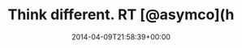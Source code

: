 ---
retweeted: false
source: <a href="http://www.myplume.com/" rel="nofollow">Plume for Android</a>
entities:
  hashtags: []
  symbols: []
  user_mentions:
  - name: Horace Dediu
    screen_name: asymco
    indices:
    - '20'
    - '27'
    id_str: '110520327'
    id: '110520327'
  urls: []
display_text_range:
- '0'
- '138'
favorite_count: '2'
id_str: '454015560305897472'
truncated: false
retweet_count: '0'
id: '454015560305897472'
created_at: Wed Apr 09 21:58:39 +0000 2014
favorited: false
full_text: 'Think different. RT [@asymco](https://twitter.com/asymco) US survey: 61%
  of teens own an iPhone, up from 55% six months ago. 67% expect their next phone
  to be an iPhone'
lang: en
tags:
- pesos:twitter
date: '2014-04-09T21:58:39+00:00'
src: https://twitter.com/bascht/status/454015560305897472
original_url: https://twitter.com/bascht/status/454015560305897472
type: twitter_tweet
text: 'Think different. RT [@asymco](https://twitter.com/asymco) US survey: 61% of
  teens own an iPhone, up from 55% six months ago. 67% expect their next phone to
  be an iPhone'
title: Think different. RT [@asymco](h

---